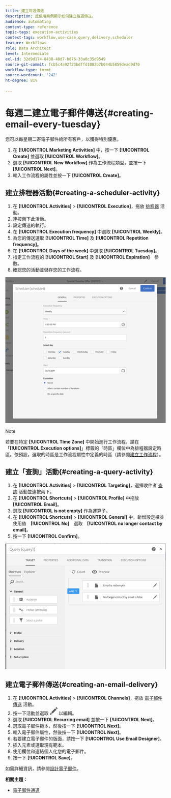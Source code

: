```yaml
---
title: 建立每週傳遞
description: 此使用案例顯示如何建立每週傳送。
audience: automating
content-type: reference
topic-tags: execution-activities
context-tags: workflow,use-case,query,delivery,scheduler
feature: Workflows
role: Data Architect
level: Intermediate
exl-id: 32d9d174-8438-48d7-b876-33a0c35d9549
source-git-commit: fcb5c4a92f23bdffd1082b7b044b5859dead9d70
workflow-type: tm+mt
source-wordcount: '242'
ht-degree: 81%

---
```


# 每週二建立電子郵件傳送{#creating-email-every-tuesday}

您可以每星期二寄電子郵件給所有客戶，以獲得特別優惠。

1. 在 **[!UICONTROL Marketing Activities]** 中，按一下 **[!UICONTROL Create]** 並選取 **[!UICONTROL Workflow]**。
1. 選取 **[!UICONTROL New Workflow]** 作為工作流程類型，並按一下 **[!UICONTROL Next]**。
1. 輸入工作流程的屬性並按一下 **[!UICONTROL Create]**。

## 建立排程器活動{#creating-a-scheduler-activity}

1. 在 **[!UICONTROL Activities]** > **[!UICONTROL Execution]**，拖放 [排程器](../../automating/using/scheduler.md) 活動。
1. 連按兩下此活動。
1. 設定傳送的執行。
1. 在 **[!UICONTROL Execution frequency]** 中選取 **[!UICONTROL Weekly]**。
1. 為您的傳送選取 **[!UICONTROL Time]** 及 **[!UICONTROL Repetition frequency]**。
1. 在 **[!UICONTROL Days of the week]** 中選取 **[!UICONTROL Tuesday]**。
1. 指定工作流程的 **[!UICONTROL Start]** 及 **[!UICONTROL Expiration]**　參數。
1. 確認您的活動並儲存您的工作流程。

![](assets/scheduler_properties.png)

>[!NOTE]
>
>若要在特定 **[!UICONTROL Time Zone]** 中開始進行工作流程，請在「**[!UICONTROL Execution options]**」標籤的「時區」欄位中為排程器設定時區。依預設，選取的時區是工作流程屬性中定義的時區（請參閱[建立工作流程](../../automating/using/building-a-workflow.md)）。

## 建立「查詢」活動{#creating-a-query-activity}

1. 在 **[!UICONTROL Activities]** > **[!UICONTROL Targeting]**，選擇收件者 [查詢](../../automating/using/query.md) 活動並連按兩下。
1. 在 **[!UICONTROL Shortcuts]** > **[!UICONTROL Profile]** 中拖放 **[!UICONTROL Email]**。
1. 選取 **[!UICONTROL is not empty]** 作為運算子。
1. 在 **[!UICONTROL Shortcuts]** > **[!UICONTROL General]** 中，新增設定檔並使用值　**[!UICONTROL No]**　選取　**[!UICONTROL no longer contact by email]**。
1. 按一下 **[!UICONTROL Confirm]**。

![](assets/wf-complement-query.png)

## 建立電子郵件傳送{#creating-an-email-delivery}

1. 在 **[!UICONTROL Activities]** > **[!UICONTROL Channels]**，拖放 [電子郵件傳送](../../automating/using/email-delivery.md) 活動。
1. 按一下活動並選取 ![](assets/edit_darkgrey-24px.png) 以編輯。
1. 選取 **[!UICONTROL Recurring email]** 並按一下 **[!UICONTROL Next]**。
1. 選取電子郵件範本，然後按一下 **[!UICONTROL Next]**。
1. 輸入電子郵件屬性，然後按一下 **[!UICONTROL Next]**。
1. 若要建立電子郵件的版面，請按一下 **[!UICONTROL Use Email Designer]**。
1. 插入元素或選取現有範本。
1. 使用欄位和連結個人化您的電子郵件。
1. 按一下 **[!UICONTROL Save]**。

如需詳細資訊，請參閱[設計電子郵件](../../designing/using/designing-from-scratch.md#designing-an-email-content-from-scratch)。

**相關主題：**

* [電子郵件通道](../../channels/using/creating-an-email.md)
